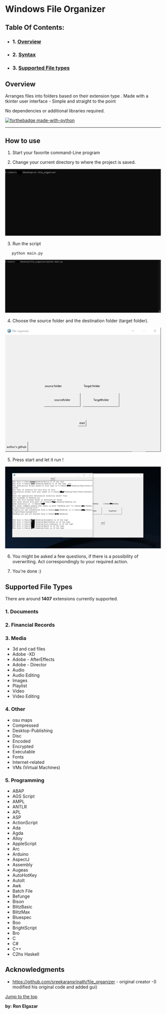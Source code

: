 # Windows File Organizer
## Table Of Contents:

- ### 1. [Overview](#overview)
- ### 2. [Syntax](#how-to-use)
- ### 3. [Supported File types](#supported-file-types)

## Overview

Arranges files into folders based on their extension type .
Made with a tkinter user interface - Simple and straight to the point

No dependencies or additional libraries required.

[![forthebadge made-with-python](http://ForTheBadge.com/images/badges/made-with-python.svg)](https://www.python.org/)


---
## How to use
1. Start your favorite command-Line program

2. Change your current directory to where the project is saved.

![picture](Images/step1.png)

3. Run the script
```shell 
   python main.py
```
![picture](Images/step2.png)

4. Choose the source folder and the destination folder (target folder).

![picture](Images/ui.png)

5. Press start and let it run !

![picture](Images/start.png)

6. You might be asked a few questions, if there is a possibility of 
overwriting. Act correspondingly to your required action.

7. You're done :)



## Supported File Types

There are around **1407** extensions currently supported.

### 1. Documents

### 2. Financial Records

### 3. Media 
   - 3d and cad files
   - Adobe -XD
   - Adobe - AfterEffects
   - Adobe - Director
   - Audio
   - Audio Editing
   - Images
   - Playlist
   - Video
   - Video Editing

### 4. Other
   - osu maps
   - Compressed
   - Desktop-Publishing
   - Disc
   - Encoded
   - Encrypted
   - Executable
   - Fonts
   - Internet-related
   - VMs (Virtual Machines)

### 5. Programming

   - ABAP
   - AGS Script
   - AMPL
   - ANTLR
   - APL
   - ASP
   - ActionScript
   - Ada
   - Agda
   - Alloy
   - AppleScript
   - Arc
   - Arduino
   - AspectJ
   - Assembly
   - Augeas
   - AutoHotKey
   - AutoIt
   - Awk
   - Batch File
   - Befunge
   - Bison
   - BlitzBasic
   - BlitzMax
   - Bluespec
   - Boo
   - BrightScript
   - Bro
   - C
   - C#
   - C++
   - C2hs Haskell

## Acknowledgments
 -  https://github.com/sreekaransrinath/file_organizer - original creator -(I modified his original code and added gui)



[Jump to the top](#table-of-contents)

   
**by: Ron Elgazar**


